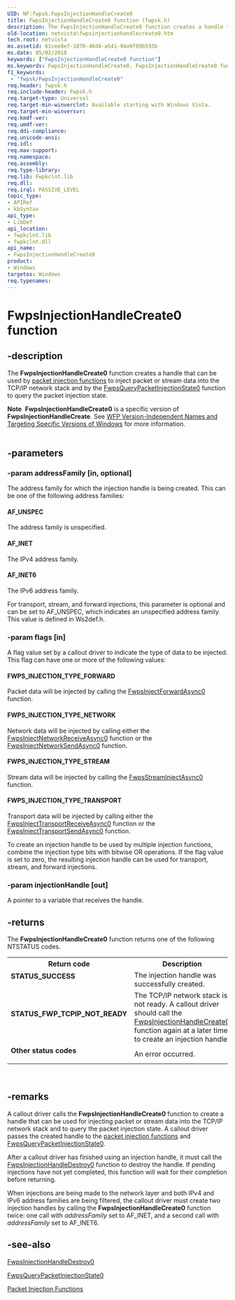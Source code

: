 ```yaml
---
UID: NF:fwpsk.FwpsInjectionHandleCreate0
title: FwpsInjectionHandleCreate0 function (fwpsk.h)
description: The FwpsInjectionHandleCreate0 function creates a handle that can be used by packet injection functions to inject packet or stream data into the TCP/IP network stack and by the FwpsQueryPacketInjectionState0 function to query the packet injection state.Note  FwpsInjectionHandleCreate0 is a specific version of FwpsInjectionHandleCreate. See WFP Version-Independent Names and Targeting Specific Versions of Windows for more information.
old-location: netvista\fwpsinjectionhandlecreate0.htm
tech.root: netvista
ms.assetid: 61cee8ef-1070-46d4-a541-94a9f09b593b
ms.date: 05/02/2018
keywords: ["FwpsInjectionHandleCreate0 function"]
ms.keywords: FwpsInjectionHandleCreate0, FwpsInjectionHandleCreate0 function [Network Drivers Starting with Windows Vista], fwpsk/FwpsInjectionHandleCreate0, netvista.fwpsinjectionhandlecreate0, wfp_ref_2_funct_3_fwps_I_24f21d21-bf9c-4f77-9630-2c589b18aca4.xml
f1_keywords:
 - "fwpsk/FwpsInjectionHandleCreate0"
req.header: fwpsk.h
req.include-header: Fwpsk.h
req.target-type: Universal
req.target-min-winverclnt: Available starting with Windows Vista.
req.target-min-winversvr: 
req.kmdf-ver: 
req.umdf-ver: 
req.ddi-compliance: 
req.unicode-ansi: 
req.idl: 
req.max-support: 
req.namespace: 
req.assembly: 
req.type-library: 
req.lib: Fwpkclnt.lib
req.dll: 
req.irql: PASSIVE_LEVEL
topic_type:
- APIRef
- kbSyntax
api_type:
- LibDef
api_location:
- fwpkclnt.lib
- fwpkclnt.dll
api_name:
- FwpsInjectionHandleCreate0
product:
- Windows
targetos: Windows
req.typenames: 
---
```


# FwpsInjectionHandleCreate0 function


## -description


The 
  <b>FwpsInjectionHandleCreate0</b> function creates a handle that can be used by 
  <a href="https://docs.microsoft.com/windows-hardware/drivers/network/packet-injection-functions">packet injection functions</a> to inject
  packet or stream data into the TCP/IP network stack and by the 
  <a href="https://docs.microsoft.com/windows-hardware/drivers/ddi/fwpsk/nf-fwpsk-fwpsquerypacketinjectionstate0">FwpsQueryPacketInjectionState0</a> function to query the packet injection state.
<div class="alert"><b>Note</b>  <b>FwpsInjectionHandleCreate0</b> is a specific version of <b>FwpsInjectionHandleCreate</b>. See <a href="https://docs.microsoft.com/windows/desktop/FWP/wfp-version-independent-names-and-targeting-specific-versions-of-windows">WFP Version-Independent Names and Targeting Specific Versions of Windows</a> for more information.</div><div> </div>

## -parameters




### -param addressFamily [in, optional]

The address family for which the injection handle is being created. This can be one of the
     following address families:
     





#### AF_UNSPEC

The address family is unspecified.



#### AF_INET

The IPv4 address family.



#### AF_INET6

The IPv6 address family.

For transport, stream, and forward injections, this parameter is optional and can be set to
     AF_UNSPEC, which indicates an unspecified address family. This value is defined in 
     Ws2def.h.


### -param flags [in]

A flag value set by a callout driver to indicate the type of data to be injected. This flag can have
     one or more of the following values: 
     





#### FWPS_INJECTION_TYPE_FORWARD

Packet data will be injected by calling the 
       <a href="https://docs.microsoft.com/windows-hardware/drivers/ddi/fwpsk/nf-fwpsk-fwpsinjectforwardasync0">
       FwpsInjectForwardAsync0</a> function.



#### FWPS_INJECTION_TYPE_NETWORK

Network data will be injected by calling either the 
       <a href="https://docs.microsoft.com/windows-hardware/drivers/ddi/fwpsk/nf-fwpsk-fwpsinjectnetworkreceiveasync0">
       FwpsInjectNetworkReceiveAsync0</a> function or the 
       <a href="https://docs.microsoft.com/windows-hardware/drivers/ddi/fwpsk/nf-fwpsk-fwpsinjectnetworksendasync0">
       FwpsInjectNetworkSendAsync0</a> function.



#### FWPS_INJECTION_TYPE_STREAM

Stream data will be injected by calling the 
       <a href="https://docs.microsoft.com/windows-hardware/drivers/ddi/fwpsk/nf-fwpsk-fwpsstreaminjectasync0">
       FwpsStreamInjectAsync0</a> function.



#### FWPS_INJECTION_TYPE_TRANSPORT

Transport data will be injected by calling either the 
       <a href="https://docs.microsoft.com/windows-hardware/drivers/ddi/fwpsk/nf-fwpsk-fwpsinjecttransportreceiveasync0">
       FwpsInjectTransportReceiveAsync0</a> function or the 
       <a href="https://docs.microsoft.com/windows-hardware/drivers/ddi/fwpsk/nf-fwpsk-fwpsinjecttransportsendasync0">
       FwpsInjectTransportSendAsync0</a> function.

 To create an injection handle to be used by multiple injection functions, combine the
     injection type bits with bitwise OR operations. If the flag value is set to zero, the resulting
     injection handle can be used for transport, stream, and forward injections.


### -param injectionHandle [out]

A pointer to a variable that receives the handle.


## -returns



The 
     <b>FwpsInjectionHandleCreate0</b> function returns one of the following NTSTATUS codes.

<table>
<tr>
<th>Return code</th>
<th>Description</th>
</tr>
<tr>
<td width="40%">
<dl>
<dt><b>STATUS_SUCCESS</b></dt>
</dl>
</td>
<td width="60%">
The injection handle was successfully created.

</td>
</tr>
<tr>
<td width="40%">
<dl>
<dt><b>STATUS_FWP_TCPIP_NOT_READY</b></dt>
</dl>
</td>
<td width="60%">
The TCP/IP network stack is not ready. A callout driver should call the 
       <a href="https://docs.microsoft.com/windows-hardware/drivers/ddi/fwpsk/nf-fwpsk-fwpsinjectionhandlecreate0">FwpsInjectionHandleCreate0</a> function again at a later time to create an injection handle.

</td>
</tr>
<tr>
<td width="40%">
<dl>
<dt><b>Other status codes</b></dt>
</dl>
</td>
<td width="60%">
An error occurred.

</td>
</tr>
</table>
 




## -remarks



A callout driver calls the 
    <b>FwpsInjectionHandleCreate0</b> function to create a handle that can be used for injecting packet or
    stream data into the TCP/IP network stack and to query the packet injection state. A callout driver
    passes the created handle to the 
    <a href="https://docs.microsoft.com/windows-hardware/drivers/network/packet-injection-functions">packet injection
    functions</a> and 
    <a href="https://docs.microsoft.com/windows-hardware/drivers/ddi/fwpsk/nf-fwpsk-fwpsquerypacketinjectionstate0">
    FwpsQueryPacketInjectionState0</a>.

After a callout driver has finished using an injection handle, it must call the 
    <a href="https://docs.microsoft.com/windows-hardware/drivers/ddi/fwpsk/nf-fwpsk-fwpsinjectionhandledestroy0">FwpsInjectionHandleDestroy0</a> function to destroy the handle. If pending injections have not yet
    completed, this function will wait for their completion before returning.

When injections are being made to the network layer and both IPv4 and IPv6 address families are being
    filtered, the callout driver must create two injection handles by calling the 
    <b>FwpsInjectionHandleCreate0</b> function twice: one call with 
    <i>addressFamily</i> set to AF_INET, and a second call with 
    <i>addressFamily</i> set to AF_INET6.




## -see-also




<a href="https://docs.microsoft.com/windows-hardware/drivers/ddi/fwpsk/nf-fwpsk-fwpsinjectionhandledestroy0">FwpsInjectionHandleDestroy0</a>



<a href="https://docs.microsoft.com/windows-hardware/drivers/ddi/fwpsk/nf-fwpsk-fwpsquerypacketinjectionstate0">
   FwpsQueryPacketInjectionState0</a>



<a href="https://docs.microsoft.com/windows-hardware/drivers/network/packet-injection-functions">Packet Injection Functions</a>
 

 

